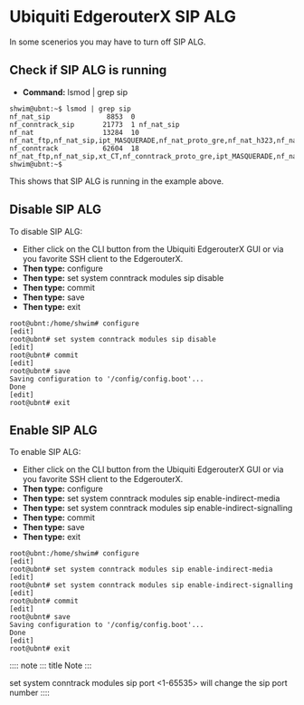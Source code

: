 # Ubiquiti EdgerouterX SIP ALG

In some scenerios you may have to turn off SIP ALG.

## Check if SIP ALG is running

-   **Command:** lsmod \| grep sip

<!-- -->

    shwim@ubnt:~$ lsmod | grep sip
    nf_nat_sip              8853  0
    nf_conntrack_sip       21773  1 nf_nat_sip
    nf_nat                 13284  10 nf_nat_ftp,nf_nat_sip,ipt_MASQUERADE,nf_nat_proto_gre,nf_nat_h323,nf_nat_ipv4,nf_nat_pptp,nf_nat_tftp,xt_nat,iptable_nat
    nf_conntrack           62604  18 nf_nat_ftp,nf_nat_sip,xt_CT,nf_conntrack_proto_gre,ipt_MASQUERADE,nf_nat,nf_nat_h323,nf_nat_ipv4,nf_nat_pptp,nf_nat_tftp,xt_conntrack,nf_conntrack_ftp,nf_conntrack_sip,iptable_nat,nf_conntrack_h323,nf_conntrack_ipv4,nf_conntrack_pptp,nf_conntrack_tftp
    shwim@ubnt:~$

This shows that SIP ALG is running in the example above.

## Disable SIP ALG

To disable SIP ALG:

-   Either click on the CLI button from the Ubiquiti EdgerouterX GUI or
    via you favorite SSH client to the EdgerouterX.
-   **Then type:** configure
-   **Then type:** set system conntrack modules sip disable
-   **Then type:** commit
-   **Then type:** save
-   **Then type:** exit

<!-- -->

    root@ubnt:/home/shwim# configure
    [edit]
    root@ubnt# set system conntrack modules sip disable
    [edit]
    root@ubnt# commit
    [edit]
    root@ubnt# save
    Saving configuration to '/config/config.boot'...
    Done
    [edit]
    root@ubnt# exit

## Enable SIP ALG

To enable SIP ALG:

-   Either click on the CLI button from the Ubiquiti EdgerouterX GUI or
    via you favorite SSH client to the EdgerouterX.
-   **Then type:** configure
-   **Then type:** set system conntrack modules sip
    enable-indirect-media
-   **Then type:** set system conntrack modules sip
    enable-indirect-signalling
-   **Then type:** commit
-   **Then type:** save
-   **Then type:** exit

<!-- -->

    root@ubnt:/home/shwim# configure
    [edit]
    root@ubnt# set system conntrack modules sip enable-indirect-media
    [edit]
    root@ubnt# set system conntrack modules sip enable-indirect-signalling
    [edit]
    root@ubnt# commit
    [edit]
    root@ubnt# save
    Saving configuration to '/config/config.boot'...
    Done
    [edit]
    root@ubnt# exit

:::: note
::: title
Note
:::

set system conntrack modules sip port \<1-65535\> will change the sip
port number
::::

